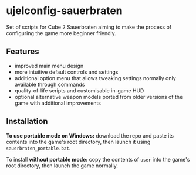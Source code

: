 # ujelconfig-sauerbraten
 Set of scripts for Cube 2 Sauerbraten aiming to make the process of configuring the game more beginner friendly.

## Features
 - improved main menu design
 - more intuitive default controls and settings
 - additional option menu that allows tweaking settings normally only available through commands
 - quality-of-life scripts and customisable in-game HUD
 - optional alternative weapon models ported from older versions of the game with additional improvements
 
## Installation
**To use portable mode on Windows:** download the repo and paste its contents into the game's root directory, then launch it using `sauerbraten_portable.bat`.  
  
To install **without portable mode:** copy the contents of `user` into the game's root directory, then launch the game normally.  
